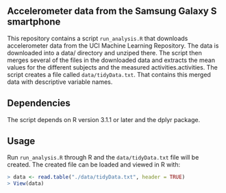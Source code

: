 ## Accelerometer data from the Samsung Galaxy S smartphone
This repository contains a script `run_analysis.R` that downloads accelerometer data from
the UCI Machine Learning Repository. The data is downloaded into a data/ directory and unziped there.
The script then merges several of the files in the downloaded data and extracts the mean values for the
different subjects and the measured activities.activities. The script creates a file called `data/tidyData.txt`.
That contains this merged data with descriptive variable names.

## Dependencies

The script depends on R version 3.1.1 or later and the dplyr package.

## Usage

Run `run_analysis.R` through R and the `data/tidyData.txt` file will be created. The created file can be loaded
and viewed in R with:
```R
> data <- read.table("./data/tidyData.txt", header = TRUE)
> View(data)
```
